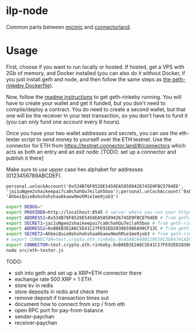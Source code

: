 # ilp-node
Common parts between [micmic](https://github.com/michielbdejong/micmic) and [connectorland](https://github.com/interledger/connector.land).

# Usage

First, choose if you want to run locally or hosted. If hosted, get a VPS with 2Gb of memory, and Docker installed (you can also do it without
Docker, if you just install geth and node, and then follow the same steps as [the geth-rinkeby Dockerfile](https://github.com/michielbdejong/geth-rinkeby-docker)).

Now, follow the [readme instructions](https://github.com/michielbdejong/geth-rinkeby-docker) to get geth-rinkeby running. You will have to create
your wallet and get it funded, but you don't need to compile/deploy a contract. You do need to create a second wallet, but that one will be the
receiver in your test transaction, so you don't have to fund it (you can only fund one account every 8 hours).

Once you have your two wallet addresses and secrets, you can use the eth-tester script
to send money to yourself over the ETH testnet. Use the connector for ETH from https://testnet.connector.land/#/connectors
which acts as both an entry and an exit node: [TODO: set up a connector and publish it there]

Make sure to use upper case hex alphabet for addresses (0123456789ABCDEF).

```
personal.unlockAccount('0x534B76F8528E5458EA58589426745D9FBCD794ED', 'jai1uNgee2shaikeepai7ca0chahQu7eilah5boo');personal.unlockAccount('0xB8EB3E2A6C5E41C27FE92ED28306590EA99CF13C', 'AhbeiQuie0ohshohshaa6kaew9mohMie1me9job3')
```

```sh
export DEBUG=*
export PROVIDER=http://localhost:8545 # server where you run your https://github.com/michielbdejong/geth-rinkeby-docker instance
export ADDRESS1=0x534B76F8528E5458EA58589426745D9FBCD794ED # from geth-rinkeby-docker instructions
export SECRET1=jai1uNgee2shaikeepai7ca0chahQu7eilah5boo # from geth-rinkeby-docker instructions
export ADDRESS2=0xB8EB3E2A6C5E41C27FE92ED28306590EA99CF13C # from geth-rinkeby-docker instructions
export SECRET2=AhbeiQuie0ohshohshaa6kaew9mohMie1me9job3 # from geth-rinkeby-docker instructions
# export CONNECTOR=test.crypto.eth.rinkeby.0x45A0C640B129E50C3DA474CAD9936DFD7D77868F # from https://testnet.connector.land/#connectors
export CONNECTOR=test.crypto.eth.rinkeby.0xB8EB3E2A6C5E41C27FE92ED28306590EA99CF13C
node src/eth-tester.js
```

TODO:
* ssh into geth and set up a XRP+ETH connector there
* exchange rate 500 XRP = 1 ETH
* store kv in redis
* store deposits in redis and check them
* remove deposit if transaction times out
* document how to connect from xrp / from eth
* open RPC port for pay-from-balance
* sender-paychan
* receiver-paychan
